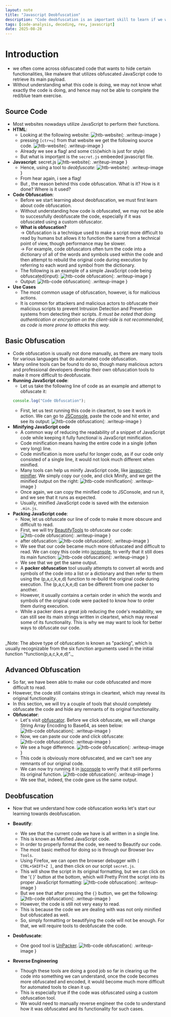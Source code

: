 ```yaml
---
layout: note
title: "Javascript Deobfuscation"
description: "Code deobfuscation is an important skill to learn if we want to be skilled in code analysis and reverse engineering."
tags: [code-analysis, decoding, rev, javascript]
date: 2025-08-28
---
```


# Introduction
- we often come across obfuscated code that wants to hide certain functionalities, like malware that utilizes obfuscated JavaScript code to retrieve its main payload. 
-  Without understanding what this code is doing, we may not know what exactly the code is doing, and hence may not be able to complete the red/blue team exercise.

## Source Code
- Most websites nowadays utilize JavaScript to perform their functions. 
- **HTML**:
    - Looking at the following website:
    ![htb-website](/assets/img/js-src-code.PNG){: .writeup-image }
    - pressing `[ctr+u]` from that website we get the following source code.
    ![htb-website](/assets/img/js-src-code(1).PNG){: .writeup-image }
    - Already we see a flag! and some `CSS`(which is just for style)
    - But what is important is the `secret.js` embeeded javascript file.
- **Javascript**: secret.js
    ![htb-website](/assets/img/js-src-code(2).PNG){: .writeup-image }
    - Hence, using a tool to *deobfuscate*:
    ![htb-website](/assets/img/js-src-code(3).PNG){: .writeup-image }
    - From hear again, i see a flag!
    - But , the reason behind this code obfuscation. What is it? How is it done? Where is it used?
- **Code Obfuscation**:
    - Before we start learning about deobfuscation, we must first learn about code obfuscation.
    - Without understanding how code is obfuscated, we may not be able to successfully deobfuscate the code, especially if it was obfuscated using a custom obfuscator.
    - **What is obfuscation?** <br>
    -> Obfuscation is a technique used to make a script more difficult to read by humans but allows it to function the same from a technical point of view, though performance may be slower.<br>
    -> For example, code obfuscators often turn the code into a dictionary of all of the words and symbols used within the code and then attempt to rebuild the original code during execution by referring to each word and symbol from the dictionary. 
    - The following is an example of a simple JavaScript code being obfuscated(input):
    ![htb-code obfuscation](/assets/img/js-src-code(4).PNG){: .writeup-image }
    - Output:
    ![htb-code obfuscation](/assets/img/js-src-code(5).PNG){: .writeup-image }
- **Use Cases**
    - The most common usage of obfuscation, however, is for malicious actions.
    - It is common for attackers and malicious actors to obfuscate their malicious scripts to prevent Intrusion Detection and Prevention systems from detecting their scripts. 
_It must be noted that doing authentication or encryption on the client-side is not recommended, as code is more prone to attacks this way._

## Basic Obfuscation
- Code obfuscation is usually not done manually, as there are many tools for various languages that do automated code obfuscation. 
- Many online tools can be found to do so, though many malicious actors and professional developers develop their own obfuscation tools to make it more difficult to deobfuscate.
- **Running JavaScript code**:
    - Let us take the following line of code as an example and attempt to obfuscate it:
    ```javascript
    console.log("Code Obfuscation");
    ```
    - First, let us test running this code in cleartext, to see it work in action. We can go to <a href="https://jsconsole.com/" target="_blank">JSConsole</a>, paste the code and hit enter, and see its output:
    ![htb-code obfuscation](/assets/img/js-src-code(6).PNG){: .writeup-image }
- **Minifying JavaScript code**
    - A common way of reducing the readability of a snippet of JavaScript code while keeping it fully functional is JavaScript minification.
    - Code minification means having the entire code in a single (often very long) line.
    - Code minification is more useful for longer code, as if our code only consisted of a single line, it would not look much different when minified.
    - Many tools can help us minify JavaScript code, like <a href="https://www.toptal.com/developers/javascript-minifier" target="_blank">javascript-minifier</a>. We simply copy our code, and click Minify, and we get the minified output on the right:
    ![htb-code minification](/assets/img/js-src-code(7).PNG){: .writeup-image }
    - Once again, we can copy the minified code to JSConsole, and run it, and we see that it runs as expected.
    -  Usually, minified JavaScript code is saved with the extension `.min.js`.
- **Packing JavaScript code**:
    - Now, let us obfuscate our line of code to make it more obscure and difficult to read.
    - First, we will try <a href="https://beautifytools.com/javascript-obfuscator.php" target="_blank">BeautifyTools</a> to obfuscate our code:
    ![htb-code obfuscation](/assets/img/js-src-code(8).PNG){: .writeup-image }
    - after obfuscation:
    ![htb-code obfuscation](/assets/img/js-src-code(9).PNG){: .writeup-image }
    - We see that our code became much more obfuscated and difficult to read. We can copy this code into <a href="https://jsconsole.com" target=_blank>jsconsole</a>, to verify that it still does its main function:
    ![htb-code obfuscation](/assets/img/js-src-code(10).PNG){: .writeup-image }
    - We see that we get the same output.
    - A **packer obfuscation** tool usually attempts to convert all words and symbols of the code into a list or a dictionary and then refer to them using the (p,a,c,k,e,d) function to re-build the original code during execution. The (p,a,c,k,e,d) can be different from one packer to another.
    - However, it usually contains a certain order in which the words and symbols of the original code were packed to know how to order them during execution.
    - While a packer does a great job reducing the code's readability, we can still see its main strings written in cleartext, which may reveal some of its functionality. This is why we may want to look for better ways to obfuscate our code.
<br>
_Note: The above type of obfuscation is known as "packing", which is usually recognizable from the six function arguments used in the initial function "function(p,a,c,k,e,d)"._

## Advanced Obfuscation
- So far, we have been able to make our code obfuscated and more difficult to read.
- However, the code still contains strings in cleartext, which may reveal its original functionality.
- In this section, we will try a couple of tools that should completely obfuscate the code and hide any remnants of its original functionality.
- **Obfuscator**:
    - Let's visit <a href="https://obfuscator.io" target=_blank>obfuscator</a>. Before we click obfuscate, we will change String Array Encoding to Base64, as seen below:
    ![htb-code obfuscation](/assets/img/js-src-code(11).PNG){: .writeup-image }
    - Now, we can paste our code and click obfuscate: 
    ![htb-code obfuscation](/assets/img/js-src-code(12).PNG){: .writeup-image }
    - We see a huge difference.
    ![htb-code obfuscation](/assets/img/js-src-code(13).PNG){: .writeup-image }
    - This code is obviously more obfuscated, and we can't see any remnants of our original code.
    - We can now try running it in <a href="https://jsconsole.com" target=_blank>jsconsole</a> to verify that it still performs its original function.
    ![htb-code obfuscation](/assets/img/js-src-code(14).PNG){: .writeup-image }
    - We see that, indeed, the code gave us the same output.
## Deobfuscation
- Now that we understand how code obfuscation works let's start our learning towards deobfuscation.
- **Beautify**:
    - We see that the current code we have is all written in a single line.
    - This is known as Minified JavaScript code. 
    - In order to properly format the code, we need to Beautify our code. 
    - The most basic method for doing so is through our Browser `Dev Tools`.
    - Using Firefox, we can open the browser debugger with `[ CTRL+SHIFT+Z ]`, and then click on our script `secret.js`. 
    - This will show the script in its original formatting, but we can click on the '{ }' button at the bottom, which will Pretty Print the script into its proper JavaScript formatting: 
    ![htb-code obfuscation](/assets/img/js-src-code(15).PNG){: .writeup-image }
    - But we see that after pressing the `{}` button, we get the following:
    ![htb-code obfuscation](/assets/img/js-src-code(16).PNG){: .writeup-image }
    - However, the code is still not very easy to read.
    - This is because the code we are dealing with was not only minified but obfuscated as well.
    - So, simply formatting or beautifying the code will not be enough. For that, we will require tools to deobfuscate the code.
- **Deobfuscate**:
    - One good tool is <a href="https://matthewfl.com/unPacker.html" target=_blank>UnPacker</a>.
    ![htb-code obfuscation](/assets/img/js-src-code(17).PNG){: .writeup-image }
    
- **Reverse Engineering**
    - Though these tools are doing a good job so far in clearing up the code into something we can understand, once the code becomes more obfuscated and encoded, it would become much more difficult for automated tools to clean it up. 
    - This is especially true if the code was obfuscated using a custom obfuscation tool.
    - We would need to manually reverse engineer the code to understand how it was obfuscated and its functionality for such cases. 
    




